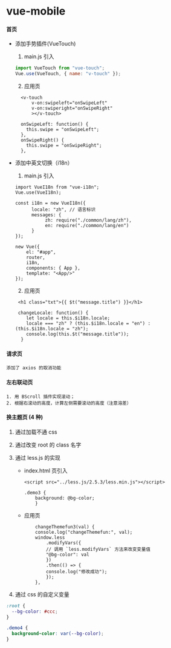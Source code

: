# vue-mobile

#### 首页

- 添加手势插件(VueTouch)

  1. main.js 引入

  ```javascript
  import VueTouch from "vue-touch";
  Vue.use(VueTouch, { name: "v-touch" });
  ```

  2. 应用页

  ```
    <v-touch
        v-on:swipeleft="onSwipeLeft"
        v-on:swiperight="onSwipeRight"
        ></v-touch>

    onSwipeLeft: function() {
      this.swipe = "onSwipeLeft";
    },
    onSwipeRight() {
      this.swipe = "onSwipeRight";
    },
  ```

* 添加中英文切换（i18n）

  1. main.js 引入

  ```
  import VueI18n from "vue-i18n";
  Vue.use(VueI18n);

  const i18n = new VueI18n({
        locale: "zh", // 语言标识
        messages: {
             zh: require("./common/lang/zh"),
             en: require("./common/lang/en")
        }
  });

  new Vue({
      el: "#app",
      router,
      i18n,
      components: { App },
      template: "<App/>"
  });
  ```

  2. 应用页

  ```
   <h1 class="txt">{{ $t("message.title") }}</h1>

   changeLocale: function() {
      let locale = this.$i18n.locale;
      locale === "zh" ? (this.$i18n.locale = "en") : (this.$i18n.locale = "zh");
      console.log(this.$t("message.title"));
    }
  ```

#### 请求页

    添加了 axios 的取消功能

#### 左右联动页

    1. 用 BScroll 插件实现滚动；
    2. 根据右滚动的高度，计算左侧需要滚动的高度（注意溶差）

#### 换主题页 (4 种)

1. 通过加载不通 css
2. 通过改变 root 的 class 名字
3. 通过 less.js 的实现

   - index.html 页引入

     ```
     <script src="../less.js/2.5.3/less.min.js"></script>

     .demo3 {
         background: @bg-color;
         }
     ```

   - 应用页
     ```
         changeThemefun3(val) {
         console.log("changeThemefun:", val);
         window.less
             .modifyVars({
             // 调用 `less.modifyVars` 方法来改变变量值
             "@bg-color": val
             })
             .then(() => {
             console.log("修改成功");
             });
         },
     ```

4. 通过 css 的自定义变量

```css
:root {
  --bg-color: #ccc;
}

.demo4 {
  background-color: var(--bg-color);
}
```
